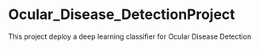 # Ocular_Disease_DetectionProject
This project deploy a deep learning classifier for Ocular Disease Detection
